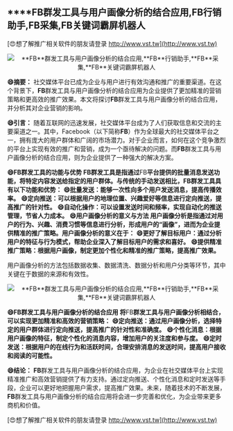 ## ****FB**群发工具与用户画像分析的结合应用,**FB**行销助手,**FB**采集,**FB**关键词霸屏机器人**

[😍想了解推广相关软件的朋友请登录 http://www.vst.tw](http://www.vst.tw)

 <center><img src="https://vst.tw/MP4/tuiguang/png/7.png" alt="**FB**群发工具与用户画像分析的结合应用,**FB**行销助手,**FB**采集,**FB**关键词霸屏机器人"></center>

**😄摘要：**
社交媒体平台已成为企业与用户进行有效沟通和推广的重要渠道。在这个背景下，**FB**群发工具与用户画像分析的结合应用为企业提供了更加精准的营销策略和更高效的推广效果。本文将探讨**FB**群发工具与用户画像分析的结合应用，并分析其对企业营销的影响。

**😄引言：**
随着互联网的迅速发展，社交媒体平台成为了人们获取信息和交流的主要渠道之一。其中，Facebook（以下简称**FB**）作为全球最大的社交媒体平台之一，拥有庞大的用户群体和广阔的市场潜力。对于企业而言，如何在这个竞争激烈的平台上实现有效的推广和营销，成为一个亟待解决的问题。而**FB**群发工具与用户画像分析的结合应用，则为企业提供了一种强大的解决方案。

**😄**FB**群发工具的功能与优势 **FB**群发工具是指通过**FB**平台提供的批量消息发送功能，将特定内容发送给指定的用户群体。与传统的手动发送相比，**FB**群发工具具有以下功能和优势：**
**😄批量发送：能够一次性向多个用户发送消息，提高传播效率。**
**😄定向推送：可以根据用户的地理位置、兴趣爱好等信息进行定向推送，提高推广的针对性。**
**😄自动化操作：可以设置发送时间和频率，实现自动化的推送管理，节省人力成本。**
**😄用户画像分析的意义与方法 用户画像分析是指通过对用户的行为、兴趣、消费习惯等信息进行分析，形成用户的“画像”，进而为企业提供精准的推广策略。用户画像分析的意义在于：**
**😄更好了解目标用户：通过分析用户的特征与行为模式，帮助企业深入了解目标用户的需求和喜好。**
**😄提供精准推广策略：根据用户画像，制定更加个性化和精准的推广策略，提高推广效果。**

用户画像分析的方法包括数据收集、数据清洗、数据分析和用户分类等环节，其中关键在于数据的来源和有效性。

 <center><img src="https://vst.tw/MP4/tuiguang/png/3.png" alt="**FB**群发工具与用户画像分析的结合应用,**FB**行销助手,**FB**采集,**FB**关键词霸屏机器人"></center>

**😄**FB**群发工具与用户画像分析的结合应用 将**FB**群发工具与用户画像分析相结合，可以实现更加精准和高效的营销策略：**
**😄定向推送：通过用户画像分析，选择特定的用户群体进行定向推送，提高推广的针对性和准确度。**
**😄个性化消息：根据用户画像的特征，制定个性化的消息内容，增加用户的关注度和参与度。**
**😄定时发送：根据用户的在线行为和活跃时间，合理安排消息的发送时间，提高用户接收和阅读的可能性。**

**😄结论：**
**FB**群发工具与用户画像分析的结合应用，为企业在社交媒体平台上实现精准推广和高效营销提供了有力支持。通过定向推送、个性化消息和定时发送等手段，企业可以更好地把握用户需求，提高推广效果。未来，随着技术的不断发展，**FB**群发工具与用户画像分析的结合应用将会进一步完善和优化，为企业带来更多商机和价值。

[😍想了解推广相关软件的朋友请登录 http://www.vst.tw](http://www.vst.tw)



